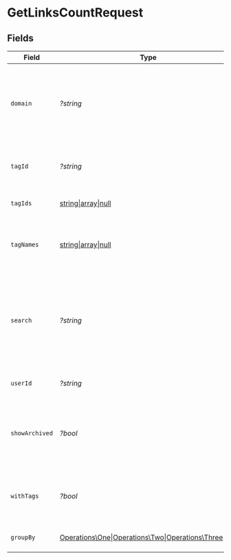 # GetLinksCountRequest


## Fields

| Field                                                                                                                        | Type                                                                                                                         | Required                                                                                                                     | Description                                                                                                                  |
| ---------------------------------------------------------------------------------------------------------------------------- | ---------------------------------------------------------------------------------------------------------------------------- | ---------------------------------------------------------------------------------------------------------------------------- | ---------------------------------------------------------------------------------------------------------------------------- |
| `domain`                                                                                                                     | *?string*                                                                                                                    | :heavy_minus_sign:                                                                                                           | The domain to filter the links by. E.g. `ac.me`. If not provided, all links for the workspace will be returned.              |
| `tagId`                                                                                                                      | *?string*                                                                                                                    | :heavy_minus_sign:                                                                                                           | Deprecated. Use `tagIds` instead. The tag ID to filter the links by.                                                         |
| `tagIds`                                                                                                                     | [string\|array\|null](../../Models/Operations/GetLinksCountQueryParamTagIds.md)                                              | :heavy_minus_sign:                                                                                                           | The tag IDs to filter the links by.                                                                                          |
| `tagNames`                                                                                                                   | [string\|array\|null](../../Models/Operations/GetLinksCountQueryParamTagNames.md)                                            | :heavy_minus_sign:                                                                                                           | The unique name of the tags assigned to the short link (case insensitive).                                                   |
| `search`                                                                                                                     | *?string*                                                                                                                    | :heavy_minus_sign:                                                                                                           | The search term to filter the links by. The search term will be matched against the short link slug and the destination url. |
| `userId`                                                                                                                     | *?string*                                                                                                                    | :heavy_minus_sign:                                                                                                           | The user ID to filter the links by.                                                                                          |
| `showArchived`                                                                                                               | *?bool*                                                                                                                      | :heavy_minus_sign:                                                                                                           | Whether to include archived links in the response. Defaults to `false` if not provided.                                      |
| `withTags`                                                                                                                   | *?bool*                                                                                                                      | :heavy_minus_sign:                                                                                                           | DEPRECATED. Filter for links that have at least one tag assigned to them.                                                    |
| `groupBy`                                                                                                                    | [Operations\One\|Operations\Two\|Operations\Three\|null](../../Models/Operations/GroupBy.md)                                 | :heavy_minus_sign:                                                                                                           | The field to group the links by.                                                                                             |
